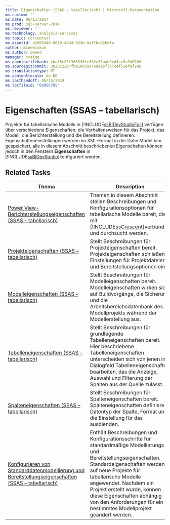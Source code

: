 ```yaml
---
title: Eigenschaften (SSAS – tabellarisch) | Microsoft-Dokumentation
ms.custom: ''
ms.date: 06/13/2017
ms.prod: sql-server-2014
ms.reviewer: ''
ms.technology: analysis-services
ms.topic: conceptual
ms.assetid: a59d3448-8619-4044-923b-8effba926dfa
author: minewiskan
ms.author: owend
manager: craigg
ms.openlocfilehash: cbaf5c82f386330fc632c55aab3cd3ec5a3d07b9
ms.sourcegitcommit: 3026c22b7fba19059a769ea5f367c4f51efaf286
ms.translationtype: MT
ms.contentlocale: de-DE
ms.lasthandoff: 06/15/2019
ms.locfileid: "66066705"
---
```

# <a name="properties-ssas-tabular"></a>Eigenschaften (SSAS – tabellarisch)
  Projekte für tabellarische Modelle in [!INCLUDE[ssBIDevStudioFull](../../includes/ssbidevstudiofull-md.md)] verfügen über verschiedene Eigenschaften, die Verhaltensweisen für das Projekt, das Modell, die Berichterstellung und die Bereitstellung definieren. Eigenschafteneinstellungen werden im XML-Format in der Datei Model.bim gespeichert, alle in diesem Abschnitt beschriebenen Eigenschaften können jedoch in den Fenstern **Eigenschaften** in [!INCLUDE[ssBIDevStudio](../../includes/ssbidevstudio-md.md)]konfiguriert werden.  
  
## <a name="related-tasks"></a>Related Tasks  
  
|Thema|Description|  
|-----------|-----------------|  
|[Power View-Berichterstellungseigenschaften &#40;SSAS – tabellarisch&#41;](power-view-reporting-properties-ssas-tabular.md)|Themen in diesem Abschnitt stellen Beschreibungen und Konfigurationsoptionen für tabellarische Modelle bereit, die mit [!INCLUDE[ssCrescent](../../includes/sscrescent-md.md)]verbunden und durchsucht werden.|  
|[Projekteigenschaften &#40;SSAS – tabellarisch&#41;](project-properties-ssas-tabular.md)|Stellt Beschreibungen für Projekteigenschaften bereit. Projekteigenschaften schließen Einstellungen für Projektdateien und Bereitstellungsoptionen ein.|  
|[Modelleigenschaften &#40;SSAS – tabellarisch&#41;](model-properties-ssas-tabular.md)|Stellt Beschreibungen für Modelleigenschaften bereit. Modelleigenschaften wirken sich auf Buildvorgänge, die Sicherung und die Arbeitsbereichsdatenbank des Modellprojekts während der Modellerstellung aus.|  
|[Tabelleneigenschaften &#40;SSAS – tabellarisch&#41;](table-properties-ssas-tabular.md)|Stellt Beschreibungen für grundlegende Tabelleneigenschaften bereit. Hier beschriebene Tabelleneigenschaften unterscheiden sich von jenen im Dialogfeld Tabelleneigenschaften bearbeiten, das die Anzeige, Auswahl und Filterung der Spalten aus der Quelle zulässt.|  
|[Spalteneigenschaften &#40;SSAS – tabellarisch&#41;](column-properties-ssas-tabular.md)|Stellt Beschreibungen für Spalteneigenschaften bereit. Spalteneigenschaften definieren Datentyp der Spalte, Format und die Einstellung für das ausblenden.|  
|[Konfigurieren von Standarddatenmodellierung und Bereitstellungseigenschaften &#40;SSAS – tabellarisch&#41;](configure-default-data-modeling-and-deployment-properties-ssas-tabular.md)|Enthält Beschreibungen und Konfigurationsschritte für standardmäßige Modellierungs- und Bereitstellungseigenschaften. Standardeigenschaften werden auf neue Projekte für tabellarische Modelle angewendet. Nachdem ein Projekt erstellt wurde, können diese Eigenschaften abhängig von den Anforderungen für ein bestimmtes Modellprojekt geändert werden.|  
  
  
